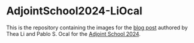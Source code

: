 # AdjointSchool2024-LiOcal

This is the repository containing the images for the [blog post](https://adjointschool.com/2024.html) authored by Thea Li and Pablo S. Ocal for the [Adjoint School 2024](https://adjointschool.com/2024.html).
